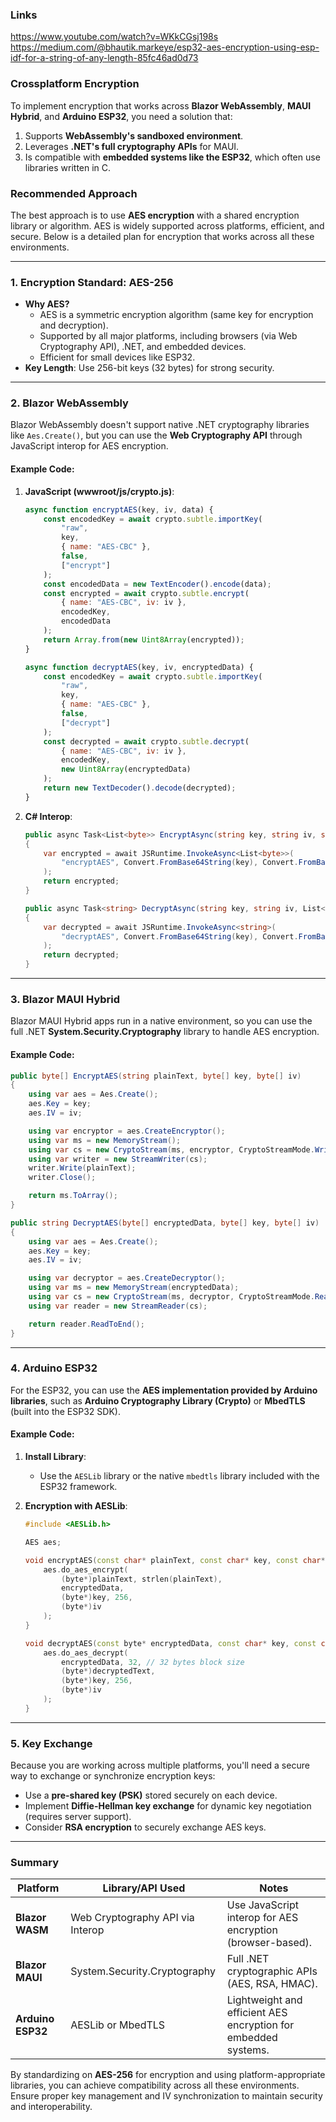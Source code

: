 ### Links
https://www.youtube.com/watch?v=WKkCGsj198s
https://medium.com/@bhautik.markeye/esp32-aes-encryption-using-esp-idf-for-a-string-of-any-length-85fc46ad0d73

### Crossplatform Encryption
To implement encryption that works across **Blazor WebAssembly**, **MAUI Hybrid**, and **Arduino ESP32**, you need a solution that:

1. Supports **WebAssembly's sandboxed environment**.
2. Leverages **.NET's full cryptography APIs** for MAUI.
3. Is compatible with **embedded systems like the ESP32**, which often use libraries written in C.

### **Recommended Approach**
The best approach is to use **AES encryption** with a shared encryption library or algorithm. AES is widely supported across platforms, efficient, and secure. Below is a detailed plan for encryption that works across all these environments.

---

### **1. Encryption Standard: AES-256**
- **Why AES?**
  - AES is a symmetric encryption algorithm (same key for encryption and decryption).
  - Supported by all major platforms, including browsers (via Web Cryptography API), .NET, and embedded devices.
  - Efficient for small devices like ESP32.
- **Key Length**: Use 256-bit keys (32 bytes) for strong security.

---

### **2. Blazor WebAssembly**
Blazor WebAssembly doesn't support native .NET cryptography libraries like `Aes.Create()`, but you can use the **Web Cryptography API** through JavaScript interop for AES encryption.

#### **Example Code**:
1. **JavaScript (wwwroot/js/crypto.js)**:
   ```javascript
   async function encryptAES(key, iv, data) {
       const encodedKey = await crypto.subtle.importKey(
           "raw",
           key,
           { name: "AES-CBC" },
           false,
           ["encrypt"]
       );
       const encodedData = new TextEncoder().encode(data);
       const encrypted = await crypto.subtle.encrypt(
           { name: "AES-CBC", iv: iv },
           encodedKey,
           encodedData
       );
       return Array.from(new Uint8Array(encrypted));
   }

   async function decryptAES(key, iv, encryptedData) {
       const encodedKey = await crypto.subtle.importKey(
           "raw",
           key,
           { name: "AES-CBC" },
           false,
           ["decrypt"]
       );
       const decrypted = await crypto.subtle.decrypt(
           { name: "AES-CBC", iv: iv },
           encodedKey,
           new Uint8Array(encryptedData)
       );
       return new TextDecoder().decode(decrypted);
   }
   ```

2. **C# Interop**:
   ```csharp
   public async Task<List<byte>> EncryptAsync(string key, string iv, string data)
   {
       var encrypted = await JSRuntime.InvokeAsync<List<byte>>(
           "encryptAES", Convert.FromBase64String(key), Convert.FromBase64String(iv), data
       );
       return encrypted;
   }

   public async Task<string> DecryptAsync(string key, string iv, List<byte> encryptedData)
   {
       var decrypted = await JSRuntime.InvokeAsync<string>(
           "decryptAES", Convert.FromBase64String(key), Convert.FromBase64String(iv), encryptedData
       );
       return decrypted;
   }
   ```

---

### **3. Blazor MAUI Hybrid**
Blazor MAUI Hybrid apps run in a native environment, so you can use the full .NET **System.Security.Cryptography** library to handle AES encryption.

#### **Example Code**:
```csharp
public byte[] EncryptAES(string plainText, byte[] key, byte[] iv)
{
    using var aes = Aes.Create();
    aes.Key = key;
    aes.IV = iv;

    using var encryptor = aes.CreateEncryptor();
    using var ms = new MemoryStream();
    using var cs = new CryptoStream(ms, encryptor, CryptoStreamMode.Write);
    using var writer = new StreamWriter(cs);
    writer.Write(plainText);
    writer.Close();

    return ms.ToArray();
}

public string DecryptAES(byte[] encryptedData, byte[] key, byte[] iv)
{
    using var aes = Aes.Create();
    aes.Key = key;
    aes.IV = iv;

    using var decryptor = aes.CreateDecryptor();
    using var ms = new MemoryStream(encryptedData);
    using var cs = new CryptoStream(ms, decryptor, CryptoStreamMode.Read);
    using var reader = new StreamReader(cs);

    return reader.ReadToEnd();
}
```

---

### **4. Arduino ESP32**
For the ESP32, you can use the **AES implementation provided by Arduino libraries**, such as **Arduino Cryptography Library (Crypto)** or **MbedTLS** (built into the ESP32 SDK).

#### **Example Code**:
1. **Install Library**:
   - Use the `AESLib` library or the native `mbedtls` library included with the ESP32 framework.

2. **Encryption with AESLib**:
   ```cpp
   #include <AESLib.h>

   AES aes;

   void encryptAES(const char* plainText, const char* key, const char* iv, byte* encryptedData) {
       aes.do_aes_encrypt(
           (byte*)plainText, strlen(plainText),
           encryptedData,
           (byte*)key, 256,
           (byte*)iv
       );
   }

   void decryptAES(const byte* encryptedData, const char* key, const char* iv, char* decryptedText) {
       aes.do_aes_decrypt(
           encryptedData, 32, // 32 bytes block size
           (byte*)decryptedText,
           (byte*)key, 256,
           (byte*)iv
       );
   }
   ```

---

### **5. Key Exchange**
Because you are working across multiple platforms, you'll need a secure way to exchange or synchronize encryption keys:
- Use a **pre-shared key (PSK)** stored securely on each device.
- Implement **Diffie-Hellman key exchange** for dynamic key negotiation (requires server support).
- Consider **RSA encryption** to securely exchange AES keys.

---

### **Summary**

| Platform         | Library/API Used                   | Notes                                                                                  |
|-------------------|------------------------------------|----------------------------------------------------------------------------------------|
| **Blazor WASM**   | Web Cryptography API via Interop  | Use JavaScript interop for AES encryption (browser-based).                             |
| **Blazor MAUI**   | System.Security.Cryptography      | Full .NET cryptographic APIs (AES, RSA, HMAC).                                         |
| **Arduino ESP32** | AESLib or MbedTLS                 | Lightweight and efficient AES encryption for embedded systems.                         |

By standardizing on **AES-256** for encryption and using platform-appropriate libraries, you can achieve compatibility across all these environments. Ensure proper key management and IV synchronization to maintain security and interoperability.